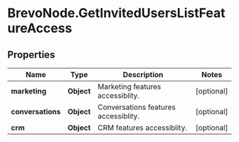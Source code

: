 # BrevoNode.GetInvitedUsersListFeatureAccess

## Properties
Name | Type | Description | Notes
------------ | ------------- | ------------- | -------------
**marketing** | **Object** | Marketing features accessiblity. | [optional] 
**conversations** | **Object** | Conversations features accessiblity. | [optional] 
**crm** | **Object** | CRM features accessiblity. | [optional] 


